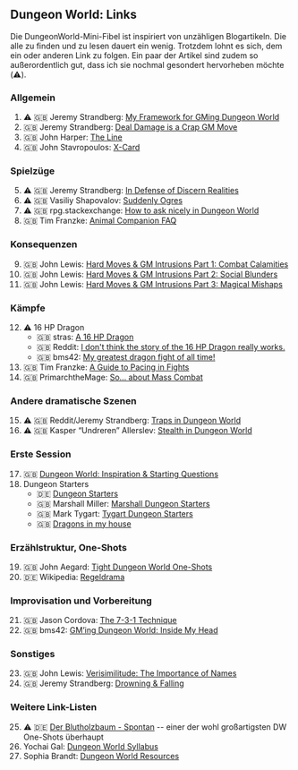 ## Dungeon World: Links

Die DungeonWorld-Mini-Fibel ist inspiriert von unzähligen Blogartikeln. Die alle zu finden und zu lesen dauert ein wenig. Trotzdem lohnt es sich, dem ein oder anderen Link zu folgen. Ein paar der Artikel sind zudem so außerordentlich gut, dass ich sie nochmal gesondert hervorheben möchte (:warning:).


### Allgemein

1. :warning: :gb: Jeremy Strandberg: [My Framework for GMing Dungeon World](https://spoutinglore.blogspot.com/2020/01/my-framework-for-gming-dungeon-world.html)
2. :gb: Jeremy Strandberg: [Deal Damage is a Crap GM Move](https://spoutinglore.blogspot.com/2019/01/deal-damage-is-crap-gm-move.html)
3. :gb: John Harper: [The Line](http://mightyatom.blogspot.com/2010/10/apocalypse-world-crossing-line.html)
4. :gb: John Stavropoulos: [X-Card](https://docs.google.com/document/d/1SB0jsx34bWHZWbnNIVVuMjhDkrdFGo1_hSC2BWPlI3A/edit?pli=1)


### Spielzüge

5. :warning: :gb: Jeremy Strandberg: [In Defense of Discern Realities](https://spoutinglore.blogspot.com/2018/08/in-defense-of-discern-realities.html)
6. :warning: :gb: Vasiliy Shapovalov: [Suddenly Ogres](https://docs.google.com/document/d/1MC_W_qxY7kScRK_2arLhGvATX0HyQz6dTIKFj_HI2T4/edit)
7. :warning: :gb: rpg.stackexchange: [How to ask nicely in Dungeon World](https://rpg.stackexchange.com/questions/65809/how-to-ask-nicely-in-dungeon-world)
8. :gb: Tim Franzke: [Animal Companion FAQ](https://docs.google.com/document/d/1MCAVL9DzB3EZqbzRb57YQgzZkuhE32x89vvSzVZ8Ke0/edit)


### Konsequenzen

9. :gb: John Lewis: [Hard Moves & GM Intrusions Part 1: Combat Calamities](http://rpgalchemy.com/hard-moves-gm-intrusions-1/)
10. :gb: John Lewis: [Hard Moves & GM Intrusions Part 2: Social Blunders](http://www.rpgalchemy.com/hard-moves-gm-intrusions-2/)
11. :gb: John Lewis: [Hard Moves & GM Intrusions Part 3: Magical Mishaps](http://www.rpgalchemy.com/hard-moves-gm-intrusions-part-3-magical-mishaps/)


### Kämpfe

12. :warning: 16 HP Dragon
    * :gb: stras: [A 16 HP Dragon](https://www.latorra.org/2012/05/15/a-16-hp-dragon/)
    * :gb: Reddit: [I don't think the story of the 16 HP Dragon really works.](https://www.reddit.com/r/DungeonWorld/comments/c5k7tu/i_dont_think_the_story_of_the_16_hp_dragon_really/)
    * :gb: bms42: [My greatest dragon fight of all time!](https://www.reddit.com/r/DungeonWorld/comments/414myt/my_greatest_dragon_fight_of_all_time/)
13. :gb: Tim Franzke: [A Guide to Pacing in Fights](https://docs.google.com/document/d/15pBiFL6EhlmygogWZjbUUA_uRgLk4hsbZUcXGsqkoUo/edit)
14. :gb: PrimarchtheMage: [So... about Mass Combat](https://www.reddit.com/r/DungeonWorld/comments/7qvlb9/so_about_mass_combat/dssfq7h/)


### Andere dramatische Szenen

15. :warning: :gb: Reddit/Jeremy Strandberg: [Traps in Dungeon World](https://www.reddit.com/r/DungeonWorld/comments/7vbojb/traps_in_dungeon_world/)
16. :warning: :gb: Kasper “Undreren” Allerslev: [Stealth in Dungeon World](https://partialsuccess.wordpress.com/2014/02/27/stealth-in-dungeon-world/)


### Erste Session

17. :gb: [Dungeon World: Inspiration & Starting Questions](https://drive.google.com/file/d/0BzeF5GXNEsnfVHlBYk01dDN3OHc/view)
18. Dungeon Starters
    * :de: [Dungeon Starters](https://www.system-matters.de/shop/dungeon-world-dungeon-starters/)
    * :gb: Marshall Miller: [Marshall Dungeon Starters](http://www.finemessgames.com/DWsupplements/dungeonstarters)
    * :gb: Mark Tygart: [Tygart Dungeon Starters](https://drive.google.com/drive/folders/0B7cav44145d9OXZFNjNpWFdBRFU)
    * :gb: [Dragons in my house](https://dragonsinmyhouse.blogspot.com/2014/01/dungeon-world-adventure-starters.html)


### Erzählstruktur, One-Shots

19. :gb: John Aegard: [Tight Dungeon World One-Shots](https://docs.google.com/document/d/17ypjtlHfcwqrU_-x4b7o0e8tZ_dN2TiNLUu48MLAw7Y/edit#heading=h.t8tfotiv4mt1)
20. :de: Wikipedia: [Regeldrama](https://de.wikipedia.org/wiki/Regeldrama)


### Improvisation und Vorbereitung

21. :gb: Jason Cordova: [The 7-3-1 Technique](https://www.gauntlet-rpg.com/blog/the-7-3-1-technique)
22. :gb: bms42: [GM’ing Dungeon World: Inside My Head](https://docs.google.com/document/d/1n_71Ac-7ONP65pZIiVxlPsCsj0RzXjTFMNTaUiQq27I/edit#heading=h.bta5by6v3np)


### Sonstiges

23. :gb: John Lewis: [Verisimilitude: The Importance of Names](http://www.rpgalchemy.com/verisimilitude-the-importance-of-names/)
24. :gb: Jeremy Strandberg: [Drowning & Falling](https://spoutinglore.blogspot.com/2018/07/drowning-falling.html)


### Weitere Link-Listen

25. :warning: :de: [Der Blutholzbaum - Spontan](https://www.youtube.com/watch?v=6gTyodOpqU8) -- einer der wohl großartigsten DW One-Shots überhaupt
26. Yochai Gal: [Dungeon World Syllabus](https://docs.google.com/document/d/1ORjM3sxhQrwNI_chlNzYFMD5OFHj7u-Rs_gY4kHkzO0/edit)
27. Sophia Brandt: [Dungeon World Resources](https://dieheart.net/dungeon-world-resources/)

